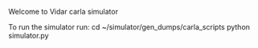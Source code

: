 Welcome to Vidar carla simulator

To run the simulator run:
cd ~/simulator/gen_dumps/carla_scripts
python simulator.py